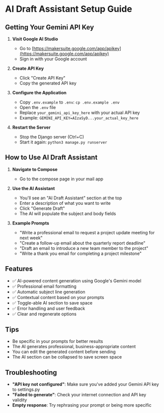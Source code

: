 # AI Draft Assistant Setup Guide

## Getting Your Gemini API Key

1. **Visit Google AI Studio**
   - Go to [https://makersuite.google.com/app/apikey](https://makersuite.google.com/app/apikey)
   - Sign in with your Google account

2. **Create API Key**
   - Click "Create API Key"
   - Copy the generated API key

3. **Configure the Application**
   - Copy `.env.example` to `.env`: `cp .env.example .env`
   - Open the `.env` file
   - Replace `your_gemini_api_key_here` with your actual API key
   - Example: `GEMINI_API_KEY=AIzaSyD...your_actual_key_here`

4. **Restart the Server**
   - Stop the Django server (Ctrl+C)
   - Start it again: `python3 manage.py runserver`

## How to Use AI Draft Assistant

1. **Navigate to Compose**
   - Go to the compose page in your mail app

2. **Use the AI Assistant**
   - You'll see an "AI Draft Assistant" section at the top
   - Enter a description of what you want to write
   - Click "Generate Draft"
   - The AI will populate the subject and body fields

3. **Example Prompts**
   - "Write a professional email to request a project update meeting for next week"
   - "Create a follow-up email about the quarterly report deadline"
   - "Draft an email to introduce a new team member to the project"
   - "Write a thank you email for completing a project milestone"

## Features

- ✅ AI-powered content generation using Google's Gemini model
- ✅ Professional email formatting
- ✅ Automatic subject line generation
- ✅ Contextual content based on your prompts
- ✅ Toggle-able AI section to save space
- ✅ Error handling and user feedback
- ✅ Clear and regenerate options

## Tips

- Be specific in your prompts for better results
- The AI generates professional, business-appropriate content
- You can edit the generated content before sending
- The AI section can be collapsed to save screen space

## Troubleshooting

- **"API key not configured"**: Make sure you've added your Gemini API key to settings.py
- **"Failed to generate"**: Check your internet connection and API key validity
- **Empty response**: Try rephrasing your prompt or being more specific
